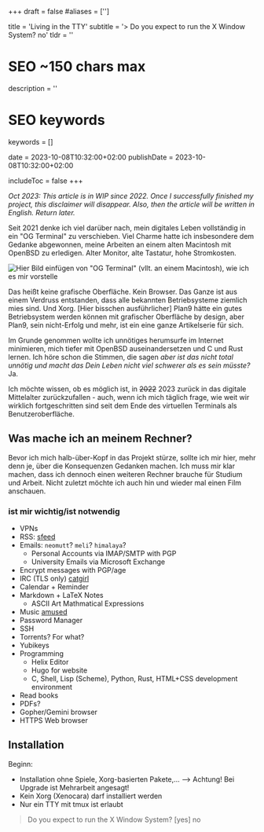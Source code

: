 +++
draft = false
#aliases = ['']

title = 'Living in the TTY'
subtitle = '> Do you expect to run the X Window System? no'
tldr = ''

# SEO ~150 chars max
description = ''
# SEO keywords
keywords = []

date = 2023-10-08T10:32:00+02:00
publishDate = 2023-10-08T10:32:00+02:00

includeToc = false
+++

*Oct 2023: This article is in WIP since 2022. Once I successfully finished my project, this disclaimer will disappear. Also, then the article will be written in English. Return later.*

Seit 2021 denke ich viel darüber nach, mein digitales Leben vollständig in ein "OG Terminal" zu verschieben. Viel Charme hatte ich insbesondere dem Gedanke abgewonnen, meine Arbeiten an einem alten Macintosh mit OpenBSD zu erledigen. Alter Monitor, alte Tastatur, hohe Stromkosten.

![Hier Bild einfügen von "OG Terminal" (vllt. an einem Macintosh), wie ich es mir vorstelle]()

Das heißt keine grafische Oberfläche. Kein Browser. Das Ganze ist aus einem Verdruss entstanden, dass alle bekannten Betriebsysteme ziemlich mies sind. Und Xorg. [Hier bisschen ausführlicher] Plan9 hätte ein gutes Betriebsystem werden können mit grafischer Oberfläche by design, aber Plan9, sein nicht-Erfolg und mehr, ist ein eine ganze Artikelserie für sich.

Im Grunde genommen wollte ich unnötiges herumsurfe im Internet minimieren, mich tiefer mit OpenBSD auseinandersetzen und C und Rust lernen. Ich höre schon die Stimmen, die sagen *aber ist das nicht total unnötig und macht das Dein Leben nicht viel schwerer als es sein müsste?* Ja.

Ich möchte wissen, ob es möglich ist, in ~~2022~~ 2023 zurück in das digitale Mittelalter zurückzufallen - auch, wenn ich mich täglich frage, wie weit wir wirklich fortgeschritten sind seit dem Ende des virtuellen Terminals als Benutzeroberfläche.

## Was mache ich an meinem Rechner?

Bevor ich mich halb-über-Kopf in das Projekt stürze, sollte ich mir hier, mehr denn je, über die Konsequenzen Gedanken machen. Ich muss mir klar machen, dass ich dennoch einen weiteren Rechner brauche für Studium und Arbeit. Nicht zuletzt möchte ich auch hin und wieder mal einen Film anschauen.

### ist mir wichtig/ist notwendig

* VPNs
* RSS: [sfeed](https://codemadness.org/sfeed-simple-feed-parser.html)
* Emails: `neomutt`? `meli`? `himalaya`?
	* Personal Accounts via IMAP/SMTP with PGP
	* University Emails via Microsoft Exchange
* Encrypt messages with PGP/age
* IRC (TLS only) [catgirl](https://git.causal.agency/catgirl/about/)
* Calendar + Reminder
* Markdown + LaTeX Notes
	* ASCII Art Mathmatical Expressions
* Music [amused](https://projects.omarpolo.com/amused.html)
* Password Manager
* SSH
* Torrents? For what?
* Yubikeys
* Programming
	* Helix Editor
	* Hugo for website
	* C, Shell, Lisp (Scheme), Python, Rust, HTML+CSS development environment
* Read books
* PDFs?
* Gopher/Gemini browser
* HTTPS Web browser

## Installation

Beginn:

* Installation ohne Spiele, Xorg-basierten Pakete,… --> Achtung! Bei Upgrade ist Mehrarbeit angesagt!
* Kein Xorg (Xenocara) darf installiert werden
* Nur ein TTY mit tmux ist erlaubt

> Do you expect to run the X Window System? [yes]
>no

